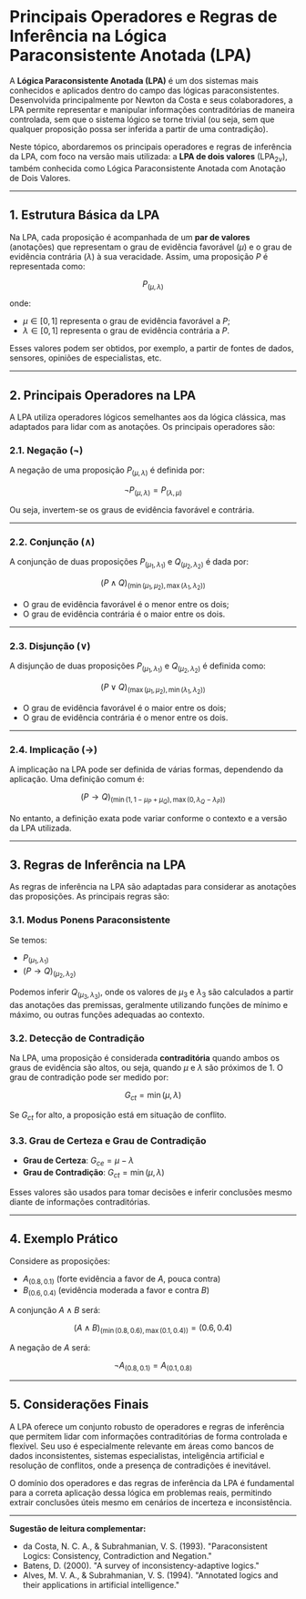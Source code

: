 # Principais Operadores e Regras de Inferência na Lógica Paraconsistente Anotada (LPA)

A **Lógica Paraconsistente Anotada (LPA)** é um dos sistemas mais conhecidos e aplicados dentro do campo das lógicas paraconsistentes. Desenvolvida principalmente por Newton da Costa e seus colaboradores, a LPA permite representar e manipular informações contraditórias de maneira controlada, sem que o sistema lógico se torne trivial (ou seja, sem que qualquer proposição possa ser inferida a partir de uma contradição).

Neste tópico, abordaremos os principais operadores e regras de inferência da LPA, com foco na versão mais utilizada: a **LPA de dois valores** (LPA$_{2v}$), também conhecida como Lógica Paraconsistente Anotada com Anotação de Dois Valores.

---

## 1. Estrutura Básica da LPA

Na LPA, cada proposição é acompanhada de um **par de valores** (anotações) que representam o grau de evidência favorável ($\mu$) e o grau de evidência contrária ($\lambda$) à sua veracidade. Assim, uma proposição $P$ é representada como:

$$
P_{(\mu, \lambda)}
$$

onde:
- $\mu \in [0,1]$ representa o grau de evidência favorável a $P$;
- $\lambda \in [0,1]$ representa o grau de evidência contrária a $P$.

Esses valores podem ser obtidos, por exemplo, a partir de fontes de dados, sensores, opiniões de especialistas, etc.

---

## 2. Principais Operadores na LPA

A LPA utiliza operadores lógicos semelhantes aos da lógica clássica, mas adaptados para lidar com as anotações. Os principais operadores são:

### 2.1. Negação ($\neg$)

A negação de uma proposição $P_{(\mu, \lambda)}$ é definida por:

$$
\neg P_{(\mu, \lambda)} = P_{(\lambda, \mu)}
$$

Ou seja, invertem-se os graus de evidência favorável e contrária.

---

### 2.2. Conjunção ($\wedge$)

A conjunção de duas proposições $P_{(\mu_1, \lambda_1)}$ e $Q_{(\mu_2, \lambda_2)}$ é dada por:

$$
(P \wedge Q)_{(\min(\mu_1, \mu_2), \max(\lambda_1, \lambda_2))}
$$

- O grau de evidência favorável é o menor entre os dois;
- O grau de evidência contrária é o maior entre os dois.

---

### 2.3. Disjunção ($\vee$)

A disjunção de duas proposições $P_{(\mu_1, \lambda_1)}$ e $Q_{(\mu_2, \lambda_2)}$ é definida como:

$$
(P \vee Q)_{(\max(\mu_1, \mu_2), \min(\lambda_1, \lambda_2))}
$$

- O grau de evidência favorável é o maior entre os dois;
- O grau de evidência contrária é o menor entre os dois.

---

### 2.4. Implicação ($\rightarrow$)

A implicação na LPA pode ser definida de várias formas, dependendo da aplicação. Uma definição comum é:

$$
(P \rightarrow Q)_{(\min(1, 1 - \mu_P + \mu_Q), \max(0, \lambda_Q - \lambda_P))}
$$

No entanto, a definição exata pode variar conforme o contexto e a versão da LPA utilizada.

---

## 3. Regras de Inferência na LPA

As regras de inferência na LPA são adaptadas para considerar as anotações das proposições. As principais regras são:

### 3.1. Modus Ponens Paraconsistente

Se temos:

- $P_{(\mu_1, \lambda_1)}$
- $(P \rightarrow Q)_{(\mu_2, \lambda_2)}$

Podemos inferir $Q_{(\mu_3, \lambda_3)}$, onde os valores de $\mu_3$ e $\lambda_3$ são calculados a partir das anotações das premissas, geralmente utilizando funções de mínimo e máximo, ou outras funções adequadas ao contexto.

### 3.2. Detecção de Contradição

Na LPA, uma proposição é considerada **contraditória** quando ambos os graus de evidência são altos, ou seja, quando $\mu$ e $\lambda$ são próximos de 1. O grau de contradição pode ser medido por:

$$
G_{ct} = \min(\mu, \lambda)
$$

Se $G_{ct}$ for alto, a proposição está em situação de conflito.

### 3.3. Grau de Certeza e Grau de Contradição

- **Grau de Certeza**: $G_{ce} = \mu - \lambda$
- **Grau de Contradição**: $G_{ct} = \min(\mu, \lambda)$

Esses valores são usados para tomar decisões e inferir conclusões mesmo diante de informações contraditórias.

---

## 4. Exemplo Prático

Considere as proposições:

- $A_{(0.8, 0.1)}$ (forte evidência a favor de $A$, pouca contra)
- $B_{(0.6, 0.4)}$ (evidência moderada a favor e contra $B$)

A conjunção $A \wedge B$ será:

$$
(A \wedge B)_{(\min(0.8, 0.6), \max(0.1, 0.4))} = (0.6, 0.4)
$$

A negação de $A$ será:

$$
\neg A_{(0.8, 0.1)} = A_{(0.1, 0.8)}
$$

---

## 5. Considerações Finais

A LPA oferece um conjunto robusto de operadores e regras de inferência que permitem lidar com informações contraditórias de forma controlada e flexível. Seu uso é especialmente relevante em áreas como bancos de dados inconsistentes, sistemas especialistas, inteligência artificial e resolução de conflitos, onde a presença de contradições é inevitável.

O domínio dos operadores e das regras de inferência da LPA é fundamental para a correta aplicação dessa lógica em problemas reais, permitindo extrair conclusões úteis mesmo em cenários de incerteza e inconsistência.

---

**Sugestão de leitura complementar:**  
- da Costa, N. C. A., & Subrahmanian, V. S. (1993). "Paraconsistent Logics: Consistency, Contradiction and Negation."  
- Batens, D. (2000). "A survey of inconsistency-adaptive logics."  
- Alves, M. V. A., & Subrahmanian, V. S. (1994). "Annotated logics and their applications in artificial intelligence."